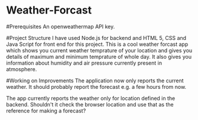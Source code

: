 # Weather-Forcast

#Prerequisites
An openweathermap API key.

#Project Structure
I have used Node.js for backend and HTML 5, CSS and Java Script for front end for this project. This is a cool weather forcast app which shows you current weather temprature of your location and gives you details of maximum and minimum temprature of whole day. It also gives you information about humidity and air pressure currently present in atmosphere.

#Working on Improvements
The application now only reports the current weather. It should probably report the forecast e.g. a few hours from now. 

The app currently reports the weather only for location defined in the backend. Shouldn't it check the browser location and use that as the reference for making a forecast? 

